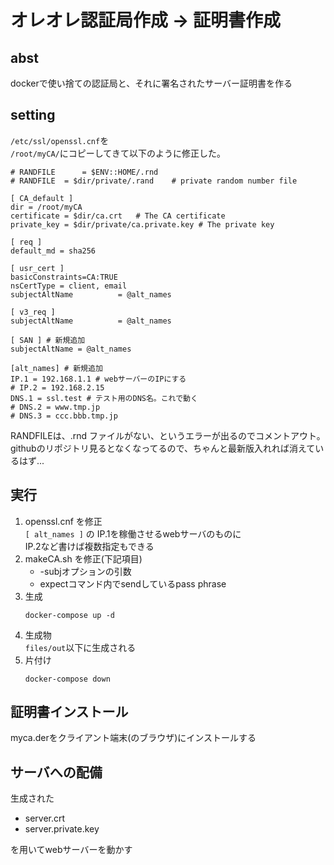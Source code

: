 # オレオレ認証局作成 → 証明書作成
## abst
dockerで使い捨ての認証局と、それに署名されたサーバー証明書を作る

## setting
`/etc/ssl/openssl.cnf`を  
`/root/myCA/`にコピーしてきて以下のように修正した。  
```
# RANDFILE		= $ENV::HOME/.rnd
# RANDFILE	= $dir/private/.rand	# private random number file

[ CA_default ]
dir = /root/myCA
certificate	= $dir/ca.crt 	# The CA certificate
private_key	= $dir/private/ca.private.key # The private key

[ req ]
default_md = sha256

[ usr_cert ]
basicConstraints=CA:TRUE
nsCertType = client, email
subjectAltName          = @alt_names

[ v3_req ]
subjectAltName          = @alt_names

[ SAN ] # 新規追加
subjectAltName = @alt_names

[alt_names] # 新規追加
IP.1 = 192.168.1.1 # webサーバーのIPにする
# IP.2 = 192.168.2.15
DNS.1 = ssl.test # テスト用のDNS名。これで動く
# DNS.2 = www.tmp.jp
# DNS.3 = ccc.bbb.tmp.jp
```
RANDFILEは、.rnd ファイルがない、というエラーが出るのでコメントアウト。  
githubのリポジトリ見るとなくなってるので、ちゃんと最新版入れれば消えているはず...

## 実行
1. openssl.cnf を修正  
  `[ alt_names ]` の IP.1を稼働させるwebサーバのものに  
  IP.2など書けば複数指定もできる
1. makeCA.sh を修正(下記項目)
    + -subjオプションの引数
    + expectコマンド内でsendしているpass phrase
1. 生成  
    ```
    docker-compose up -d
    ```
1. 生成物  
  `files/out`以下に生成される
1. 片付け  
    ```
    docker-compose down
    ```

## 証明書インストール
myca.derをクライアント端末(のブラウザ)にインストールする

## サーバへの配備
生成された
  + server.crt
  + server.private.key  

を用いてwebサーバーを動かす